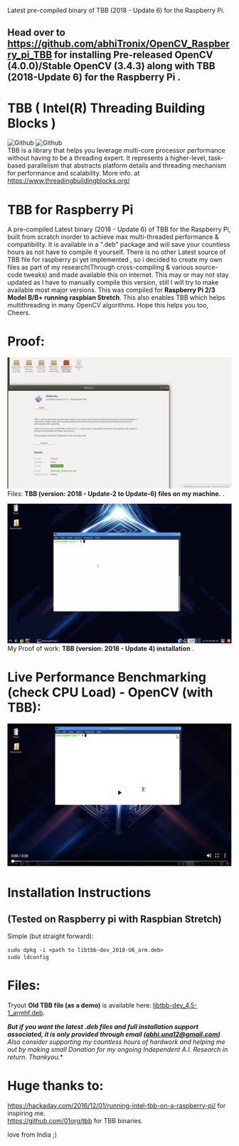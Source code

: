 Latest pre-compiled binary of TBB (2018 - Update 6) for the Raspberry Pi.

## Head over to https://github.com/abhiTronix/OpenCV_Raspberry_pi_TBB for installing Pre-released OpenCV (4.0.0)/Stable OpenCV (3.4.3) along with TBB (2018-Update 6) for the Raspberry Pi .

# TBB ( Intel(R) Threading Building Blocks )
![Github](https://img.shields.io/badge/TBB-2018%20Update%206-blue.svg?longCache=true&style=for-the-badge)
<t> ![Github](https://img.shields.io/badge/Files-Available-green.svg?longCache=true&style=for-the-badge)  
TBB is a library that helps you leverage multi-core processor performance without having to be a threading expert. It represents a higher-level, task-based parallelism that abstracts platform details and threading mechanism for performance and scalability.
More info. at https://www.threadingbuildingblocks.org/

# TBB for Raspberry Pi
A pre-compiled Latest binary (2018 - Update 6) of TBB for the Raspberry Pi, built from scratch inorder to achieve max multi-threaded performance & compatibility. It is available in a ".deb" package and will save your countless hours as not have to compile it yourself. There is no other Latest source of TBB file for raspberry pi yet implemented , so i decided to create my own files as part of my research(Through cross-compiling & various source-code tweaks) and made available this on internet. This may or may not stay updated as I have to manually compile this version, still I will try to make available most major versions. This was compiled for **Raspberry Pi 2/3 Model B/B+ running raspbian Stretch**. This also enables TBB which helps multithreading in many OpenCV algorithms. Hope this helps you too, Cheers.

# Proof:
![](https://github.com/abhiTronix/TBB_Raspberry_pi/blob/master/proof1.png)
Files: **TBB (version: 2018 - Update-2 to Update-6) files on my machine.** .


![](https://github.com/abhiTronix/TBB_Raspberry_pi/blob/master/new.gif)
My Proof of work: **TBB (version: 2018 - Update 4) installation** .



# Live Performance Benchmarking (check CPU Load) - OpenCV (with TBB):

[![Everything Is AWESOME](https://github.com/abhiTronix/TBB_Raspberry_pi/blob/master/Youtube-video.png)](https://youtu.be/HBxyQU-c62o "Live! Raspberry Pi OpenCV & Dlib Multi-Snapchat Filters Python Implementation [Robust and Fastest]")


# Installation Instructions
## (Tested on Raspberry pi with Raspbian Stretch)
Simple (but straight forward):
```
sudo dpkg -i <path to libtbb-dev_2018-U6_arm.deb>
sudo ldconfig
```
# Files:
Tryout **Old TBB file (as a demo)** is available here: [libtbb-dev_4.5-1_armhf.deb](https://github.com/abhiTronix/TBB_Raspberry_pi/blob/master/libtbb-dev_4.5-1_armhf.deb).<br>

***But if you want the latest .deb files and full installation support associated, it is only provided through email (*abhi.una12@gmail.com*)**. Also consider supporting my countless hours of hardwork and helping me out by making small *Donation for my ongoing Independent A.I. Research in return. Thankyou.***

# Huge thanks to:
https://hackaday.com/2016/12/01/running-intel-tbb-on-a-raspberry-pi/ for inspiring me.  
https://github.com/01org/tbb for TBB binaries.

love from India ;)
